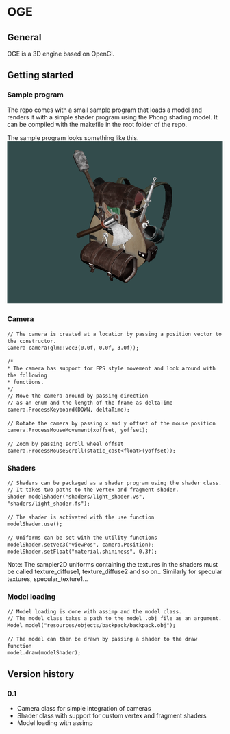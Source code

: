 # OGE
## General
OGE is a 3D engine based on OpenGl.

## Getting started
### Sample program
The repo comes with a small sample program that loads a model and renders it with a simple shader program using the Phong shading model. It can be compiled with the makefile in the root folder of the repo.

The sample program looks something like this.
![Sample program](./resources/images/SampleProgram.png)
### Camera
```
// The camera is created at a location by passing a position vector to the constructor.
Camera camera(glm::vec3(0.0f, 0.0f, 3.0f));

/*
* The camera has support for FPS style movement and look around with the following
* functions.
*/
// Move the camera around by passing direction 
// as an enum and the length of the frame as deltaTime
camera.ProcessKeyboard(DOWN, deltaTime);

// Rotate the camera by passing x and y offset of the mouse position
camera.ProcessMouseMovement(xoffset, yoffset);

// Zoom by passing scroll wheel offset
camera.ProcessMouseScroll(static_cast<float>(yoffset));
```

### Shaders
```
// Shaders can be packaged as a shader program using the shader class.
// It takes two paths to the vertex and fragment shader.
Shader modelShader("shaders/light_shader.vs", "shaders/light_shader.fs");

// The shader is activated with the use function
modelShader.use();

// Uniforms can be set with the utility functions
modelShader.setVec3("viewPos", camera.Position);
modelShader.setFloat("material.shininess", 0.3f);
```
Note: The sampler2D uniforms containing the textures in the shaders must be called texture_diffuse1, texture_diffuse2 and so on.. Similarly for specular textures, specular_texture1...

### Model loading
```
// Model loading is done with assimp and the model class.
// The model class takes a path to the model .obj file as an argument.
Model model("resources/objects/backpack/backpack.obj");

// The model can then be drawn by passing a shader to the draw function
model.draw(modelShader);
```

## Version history
### 0.1
- Camera class for simple integration of cameras
- Shader class with support for custom vertex and fragment shaders
- Model loading with assimp